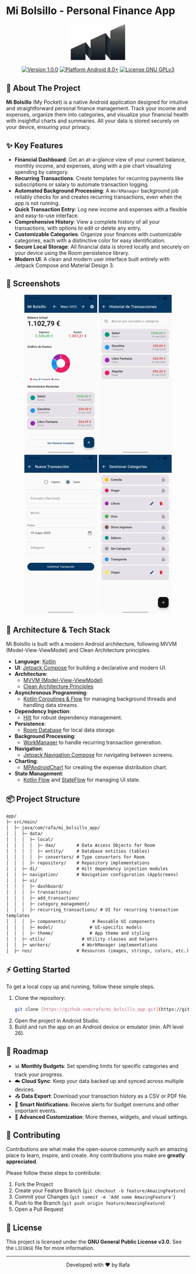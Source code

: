 # Mi Bolsillo - Personal Finance App

<p align="center">
  <img src="images/app_icon.png" alt="Mi Bolsillo App Logo" width="150"/>
</p>

<p align="center">
  <a href="https://github.com/rafa/mi_bolsillo_app/releases/tag/v1.1.0"><img src="https://img.shields.io/badge/Version-1.0.0-blue" alt="Version 1.0.0"></a>
  <a href="https://github.com/rafa/mi_bolsillo_app/releases"><img src="https://img.shields.io/badge/Platform-Android%208.0%2B-brightgreen" alt="Platform Android 8.0+"></a>
  <a href="LICENSE"><img src="https://img.shields.io/badge/License-GNU%20GPL%20v3-orange" alt="License GNU GPLv3"></a>
</p>

## 📱 About The Project

**Mi Bolsillo** (My Pocket) is a native Android application designed for intuitive and straightforward personal finance management. Track your income and expenses, organize them into categories, and visualize your financial health with insightful charts and summaries. All your data is stored securely on your device, ensuring your privacy.

## ✨ Key Features

-   **Financial Dashboard**: Get an at-a-glance view of your current balance, monthly income, and expenses, along with a pie chart visualizing spending by category.
-   **Recurring Transactions**: Create templates for recurring payments like subscriptions or salary to automate transaction logging.
-   **Automated Background Processing**: A `WorkManager` background job reliably checks for and creates recurring transactions, even when the app is not running.
-   **Quick Transaction Entry**: Log new income and expenses with a flexible and easy-to-use interface.
-   **Comprehensive History**: View a complete history of all your transactions, with options to edit or delete any entry.
-   **Customizable Categories**: Organize your finances with customizable categories, each with a distinctive color for easy identification.
-   **Secure Local Storage**: All financial data is stored locally and securely on your device using the Room persistence library.
-   **Modern UI**: A clean and modern user interface built entirely with Jetpack Compose and Material Design 3.

## 📸 Screenshots

<p align="center">
  <img src="images/dashboard.jpg" width="200" alt="Dashboard"/>
  <img src="images/transaction_list.jpg" width="200" alt="Transactions"/>
  <img src="images/add_transaction.jpg" width="200" alt="Add Transaction"/>
  <img src="images/category_management.jpg" width="200" alt="Category Management"/>
</p>

## 🚀 Architecture & Tech Stack

Mi Bolsillo is built with a modern Android architecture, following MVVM (Model-View-ViewModel) and Clean Architecture principles.

-   **Language**: [Kotlin](https://kotlinlang.org/)
-   **UI**: [Jetpack Compose](https://developer.android.com/jetpack/compose) for building a declarative and modern UI.
-   **Architecture**:
    -   [MVVM (Model-View-ViewModel)](https://developer.android.com/jetpack/guide)
    -   [Clean Architecture Principles](https://blog.cleancoder.com/uncle-bob/2012/08/13/the-clean-architecture.html)
-   **Asynchronous Programming**:
    -   [Kotlin Coroutines & Flow](https://kotlinlang.org/docs/flow.html) for managing background threads and handling data streams.
-   **Dependency Injection**:
    -   [Hilt](https://developer.android.com/training/dependency-injection/hilt-android) for robust dependency management.
-   **Persistence**:
    -   [Room Database](https://developer.android.com/training/data-storage/room) for local data storage.
-   **Background Processing**:
    -   [WorkManager](https://developer.android.com/topic/libraries/architecture/workmanager) to handle recurring transaction generation.
-   **Navigation**:
    -   [Jetpack Navigation Compose](https://developer.android.com/jetpack/compose/navigation) for navigating between screens.
-   **Charting**:
    -   [MPAndroidChart](https://github.com/PhilJay/MPAndroidChart) for creating the expense distribution chart.
-   **State Management**:
    -   [Kotlin Flow](https://kotlinlang.org/docs/flow.html) and [StateFlow](https://kotlin.github.io/kotlinx.coroutines/kotlinx-coroutines-core/kotlinx.coroutines.flow/-state-flow/) for managing UI state.

## 📦 Project Structure

```
app/
├─ src/main/
│  ├─ java/com/rafa/mi_bolsillo_app/
│  │  ├─ data/
│  │  │  ├─ local/
│  │  │  │  ├─ dao/        # Data Access Objects for Room
│  │  │  │  ├─ entity/     # Database entities (tables)
│  │  │  │  ├─ converters/ # Type converters for Room
│  │  │  ├─ repository/    # Repository implementations
│  │  ├─ di/               # Hilt dependency injection modules
│  │  ├─ navigation/       # Navigation configuration (AppScreens)
│  │  ├─ ui/
│  │  │  ├─ dashboard/
│  │  │  ├─ transactions/
│  │  │  ├─ add_transaction/
│  │  │  ├─ category_management/
│  │  │  ├─ recurring_transactions/ # UI for recurring transaction templates
│  │  │  ├─ components/          # Reusable UI components
│  │  │  ├─ model/              # UI-specific models
│  │  │  ├─ theme/              # App theme and styling
│  │  ├─ utils/              # Utility classes and helpers
│  │  ├─ workers/            # WorkManager implementations
│  ├─ res/                 # Resources (images, strings, colors, etc.)
```

## ⚡ Getting Started

To get a local copy up and running, follow these simple steps.

1.  Clone the repository:
    ```sh
    git clone [https://github.com/rafa/mi_bolsillo_app.git](https://github.com/rafa/mi_bolsillo_app.git)
    ```
2.  Open the project in Android Studio.
3.  Build and run the app on an Android device or emulator (min. API level 26).

## 🔮 Roadmap

-   📊 **Monthly Budgets**: Set spending limits for specific categories and track your progress.
-   ☁️ **Cloud Sync**: Keep your data backed up and synced across multiple devices.
-   📤 **Data Export**: Download your transaction history as a CSV or PDF file.
-   🔔 **Smart Notifications**: Receive alerts for budget overruns and other important events.
-   🎨 **Advanced Customization**: More themes, widgets, and visual settings.

## 🤝 Contributing

Contributions are what make the open-source community such an amazing place to learn, inspire, and create. Any contributions you make are **greatly appreciated**.

Please follow these steps to contribute:
1.  Fork the Project
2.  Create your Feature Branch (`git checkout -b feature/AmazingFeature`)
3.  Commit your Changes (`git commit -m 'Add some AmazingFeature'`)
4.  Push to the Branch (`git push origin feature/AmazingFeature`)
5.  Open a Pull Request

## 📄 License

This project is licensed under the **GNU General Public License v3.0**. See the `LICENSE` file for more information.

---

<p align="center">
  Developed with ❤️ by Rafa
</p>
